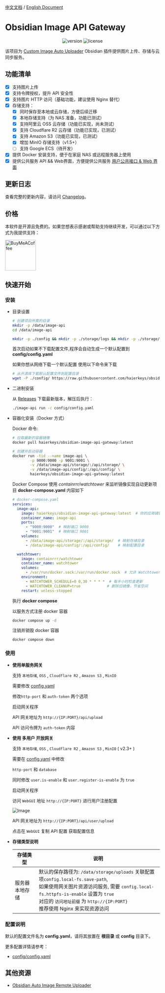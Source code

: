 [中文文档](readme-zh.md) / [English Document](README.md)
# Obsidian Image API Gateway

<p align="center">
    <img src="https://img.shields.io/github/release/haierkeys/obsidian-image-api-gateway" alt="version">
    <img src="https://img.shields.io/github/license/haierkeys/obsidian-image-api-gateway" alt="license">
</p>

该项目为 [Custom Image Auto Uploader](https://github.com/haierkeys/obsidian-custom-image-auto-uploader) Obsidian 插件提供图片上传、存储与云同步服务。

## 功能清单

- [x] 支持图片上传
- [x] 支持令牌授权，提升 API 安全性
- [x] 支持图片 HTTP 访问（基础功能，建议使用 Nginx 替代）
- [x] 存储支持：
  - [x] 同时保存至本地或云存储，方便后续迁移
  - [x] 本地存储支持（为 NAS 准备，功能已测试）
  - [x] 支持阿里云 OSS 云存储（功能已实现，尚未测试）
  - [x] 支持 Cloudflare R2 云存储（功能已实现，已测试）
  - [x] 支持 Amazon S3（功能已实现，已测试）
  - [x] 增加 MinIO 存储支持（v1.5+）
  - [ ] 支持 Google ECS（待开发）
- [x] 提供 Docker 安装支持，便于在家庭 NAS 或远程服务器上使用
- [x] 提供公共服务 API && Web界面，方便提供公共服务 <a href="#userapi">用户公共接口 & Web 界面</a>

## 更新日志

查看完整的更新内容，请访问 [Changelog](https://github.com/haierkeys/obsidian-image-api-gateway/releases)。

## 价格

本软件是开源且免费的。如果您想表示感谢或帮助支持继续开发，可以通过以下方式为我提供支持：

[<img src="https://cdn.ko-fi.com/cdn/kofi3.png?v=3" alt="BuyMeACoffee" width="100">](https://ko-fi.com/haierkeys)

## 快速开始
### 安装

- 目录设置

  ```bash
  # 创建项目所需的目录
  mkdir -p /data/image-api
  cd /data/image-api

  mkdir -p ./config && mkdir -p ./storage/logs && mkdir -p ./storage/uploads
  ```

  首次启动如果不下载配置文件,程序会自动生成一个默认配置到 **config/config.yaml**

  如果你想从网络下载一个默认配置 使用以下命令来下载

  ```bash
  # 从开源库下载默认配置文件到配置目录
  wget -P ./config/ https://raw.githubusercontent.com/haierkeys/obsidian-image-api-gateway/main/config/config.yaml
  ```

- 二进制安装

  从 [Releases](https://github.com/haierkeys/obsidian-image-api-gateway/releases) 下载最新版本，解压后执行：

  ```bash
  ./image-api run -c config/config.yaml
  ```


- 容器化安装（Docker 方式）

  Docker 命令:

  ```bash
  # 拉取最新的容器镜像
  docker pull haierkeys/obsidian-image-api-gateway:latest

  # 创建并启动容器
  docker run -tid --name image-api \
          -p 9000:9000 -p 9001:9001 \
          -v /data/image-api/storage/:/api/storage/ \
          -v /data/image-api/config/:/api/config/ \
          haierkeys/obsidian-image-api-gateway:latest
  ```

  Docker Compose
  使用 *containrrr/watchtower* 来监听镜像实现自动更新项目
  **docker-compose.yaml** 内容如下

  ```yaml
  # docker-compose.yaml
  services:
    image-api:
      image: haierkeys/obsidian-image-api-gateway:latest  # 你的应用镜像
      container_name: image-api
      ports:
        - "9000:9000"  # 映射端口 9000
        - "9001:9001"  # 映射端口 9001
      volumes:
        - /data/image-api/storage/:/api/storage/  # 映射存储目录
        - /data/image-api/config/:/api/config/    # 映射配置目录

    watchtower:
      image: containrrr/watchtower
      container_name: watchtower
      volumes:
        - /var/run/docker.sock:/var/run/docker.sock  # 允许 Watchtower 访问 Docker Daemon
      environment:
        - WATCHTOWER_SCHEDULE=0 0,30 * * * *  # 每半小时检查更新
        - WATCHTOWER_CLEANUP=true            # 删除旧镜像，节省空间
      restart: unless-stopped
  ```

  执行 **docker compose**

  以服务方式注册 docker 容器

  ```bash
  docker compose up -d
  ```

  注销并销毁 docker 容器

  ```bash
  docker compose down
  ```



### 使用

- **使用单服务网关**

	支持 `本地存储`, `OSS` , `Cloudflare R2` , `Amazon S3` , `MinIO`

	需要修改 [config.yaml](config/config.yaml#http-port)

	修改`http-port` 和 `auth-token` 两个选项

	启动网关程序

	API 网关地址为 `http://{IP:PORT}/api/upload`

	API 访问令牌为  `auth-token` 内容


- **使用 多用户 开放网关**

	支持  `本地存储`, `OSS` , `Cloudflare R2` , `Amazon S3` , `MinIO`  ( v2.3+ )

	需要在 [config.yaml](config/config.yaml#user) 中修改

	`http-port` 和 `database`

	同时修改 `user.is-enable` 和 `user.register-is-enable` 为 `true`

	启动网关程序

	访问 `WebGUI` 地址 `http://{IP:PORT}` 进行用户注册配置

	![Image](https://github.com/user-attachments/assets/39c798de-b243-42c1-a75a-cd179913fc49)

	API 网关地址为 `http://{IP:PORT}/api/user/upload`

	点击在 `WebGUI` 复制 API 配置 获取配置信息



- **存储类型说明**


  | 存储类型       | 说明 |
  |----------------|-----------|
  | 服务器本地存储   | 默认的保存路径为: `/data/storage/uploads` 关联配置项`config.local-fs.save-path`,  <br />如果使用网关图片资源访问服务, 需要 `config.local-fs.httpfs-is-enable` 设置为 `true` <br /> 对应的 `访问地址前缀` 为 `http://{IP:PORT}` <br />推荐使用 Nginx 来实现资源访问 |



### 配置说明

默认的配置文件名为 **config.yaml**，请将其放置在 **根目录** 或 **config** 目录下。

更多配置详情请参考：

- [config/config.yaml](config/config.yaml)


## 其他资源

- [Obsidian Auto Image Remote Uploader](https://github.com/haierkeys/obsidian-auto-image-remote-uploader)